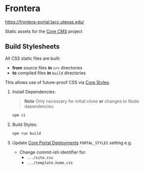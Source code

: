 # Frontera

https://frontera-portal.tacc.utexas.edu/

Static assets for the [Core CMS](https://github.com/TACC/Core-CMS) project

## Build Stylesheets

All CSS static files are built:

- **from** source files **in** `src` directories
- **to** compiled files **in** `build` directories

This allows use of future-proof CSS via [Core Styles].

1. Install Dependencies:

    > **Note**
    > Only necessary for initial clone **or** changes to Node dependencies.

    ```sh
    npm ci
    ```

2. Build Styles:

    ```sh
    npm run build
    ```

3. Update [Core Portal Deployments] `PORTAL_STYLES` setting e.g.

    - Change commit-ish identifier for:
        - `.../site.css`
        - `.../template.home.css`

<!-- Link Aliases -->

[Core Styles]: https://github.com/TACC/Core-Styles
[Core Portal Deployments]: https://github.com/TACC/Core-Portal-Deployments/blob/main/frontera-portal/camino/cms.settings_custom.py
